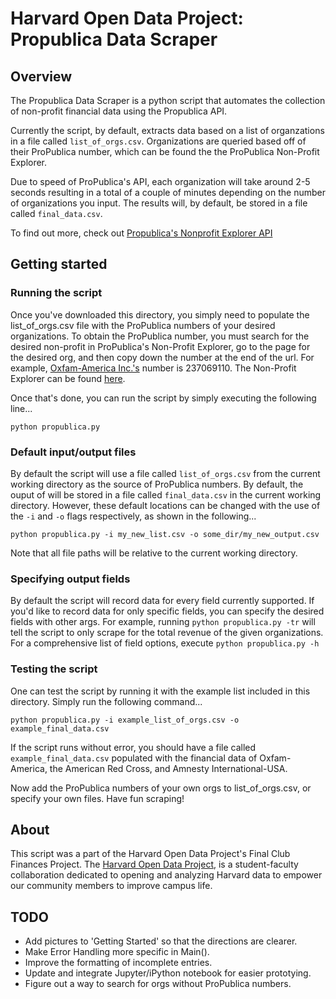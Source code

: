 # Harvard Open Data Project: Propublica Data Scraper

## Overview

The Propublica Data Scraper is a python script that automates the collection of
non-profit financial data using the Propublica API. 

Currently the script, by default, extracts data based on a list of organzations
in a file called `list_of_orgs.csv`. Organizations are queried based off of
their ProPublica number, which can be found the the ProPublica Non-Profit
Explorer.

Due to speed of ProPublica's API, each organization will take around 2-5
seconds resulting in a total of a couple of minutes depending on the number of
organizations you input. The results will, by default, be stored in a file
called `final_data.csv`. 

To find out more, check out [Propublica's Nonprofit Explorer API](https://projects.propublica.org/nonprofits/api)

## Getting started

### Running the script

Once you've downloaded this directory, you simply need to populate the
list_of_orgs.csv file with the ProPublica numbers of your desired
organizations.  To obtain the ProPublica number, you must search for the
desired non-profit in ProPublica's Non-Profit Explorer, go to the page for the
desired org, and then copy down the number at the end of the url.  For example,
[Oxfam-America Inc.'s](https://projects.propublica.org/nonprofits/organizations/237069110)
number is 237069110. The Non-Profit Explorer can be found
[here](https://projects.propublica.org/nonprofits/). 

Once that's done, you can run the script by simply executing the following line...

```
python propublica.py
``` 

### Default input/output files
By default the script will use a file called `list_of_orgs.csv` from the
current working directory as the source of ProPublica numbers. By default, the
ouput of will be stored in a file called `final_data.csv` in the current
working directory. However, these default locations can be changed with the use
of the `-i` and `-o` flags respectively, as shown in the following...

```
python propublica.py -i my_new_list.csv -o some_dir/my_new_output.csv
```

Note that all file paths will be relative to the current working directory.

### Specifying output fields

By default the script will record data for every field currently supported.  If
you'd like to record data for only specific fields, you can specify the desired
fields with other args. For example, running `python propublica.py -tr` will
tell the script to only scrape for the total revenue of the given
organizations. For a comprehensive list of field options, execute `python
propublica.py -h`

### Testing the script

One can test the script by running it with the example list included in this
directory. Simply run the following command...

```
python propublica.py -i example_list_of_orgs.csv -o example_final_data.csv
```

If the script runs without error, you should have a file called
`example_final_data.csv` populated with the financial data of Oxfam-America,
the American Red Cross, and Amnesty International-USA.  

Now add the ProPublica numbers of your own orgs to list_of_orgs.csv, or specify
your own files. Have fun scraping!

## About

This script was a part of the Harvard Open Data Project's Final Club Finances
Project. The [Harvard Open Data Project](http://harvard-open-data-project.github.io/),
is a student-faculty collaboration dedicated to opening and analyzing Harvard
data to empower our community members to improve campus life.

## TODO

- Add pictures to 'Getting Started' so that the directions are clearer. 
- Make Error Handling more specific in Main().
- Improve the formatting of incomplete entries.
- Update and integrate Jupyter/iPython notebook for easier prototying.
- Figure out a way to search for orgs without ProPublica numbers.
